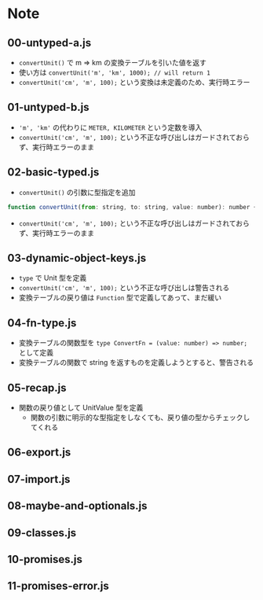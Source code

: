 # Note

## 00-untyped-a.js
- `convertUnit()` で m => km の変換テーブルを引いた値を返す
- 使い方は `convertUnit('m', 'km', 1000); // will return 1`
- `convertUnit('cm', 'm', 100);` という変換は未定義のため、実行時エラー

## 01-untyped-b.js
- `'m', 'km'` の代わりに `METER, KILOMETER` という定数を導入
- `convertUnit('cm', 'm', 100);` という不正な呼び出しはガードされておらず、実行時エラーのまま

## 02-basic-typed.js
- `convertUnit()` の引数に型指定を追加
```js
function convertUnit(from: string, to: string, value: number): number { ... }
```
- `convertUnit('cm', 'm', 100);` という不正な呼び出しはガードされておらず、実行時エラーのまま

## 03-dynamic-object-keys.js
- `type` で Unit 型を定義
- `convertUnit('cm', 'm', 100);` という不正な呼び出しは警告される
- 変換テーブルの戻り値は `Function` 型で定義してあって、まだ緩い

## 04-fn-type.js
- 変換テーブルの関数型を `type ConvertFn = (value: number) => number;` として定義
- 変換テーブルの関数で string を返すものを定義しようとすると、警告される

## 05-recap.js
- 関数の戻り値として UnitValue 型を定義
  - 関数の引数に明示的な型指定をしなくても、戻り値の型からチェックしてくれる

## 06-export.js

## 07-import.js

## 08-maybe-and-optionals.js

## 09-classes.js

## 10-promises.js

## 11-promises-error.js
